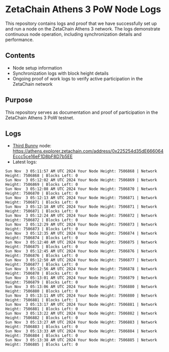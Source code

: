 # ZetaChain Athens 3 PoW Node Logs
This repository contains logs and proof that we have successfully set up and run a node on the ZetaChain Athens 3 network. The logs demonstrate continuous node operation, including synchronization details and performance.

## Contents
- Node setup information
- Synchronization logs with block height details
- Ongoing proof of work logs to verify active participation in the ZetaChain network

## Purpose
This repository serves as documentation and proof of participation in the ZetaChain Athens 3 PoW testnet.

## Logs

- [Third Bunny](https://thirdbunny.xyz/) node: https://athens.explorer.zetachain.com/address/0x225254d35dE666064Eccc5ce16eF1D8bF8D7b5EE
- Latest logs:
```
Sun Nov  3 05:11:57 AM UTC 2024 Your Node Height: 7506868 | Network Height: 7506868 | Blocks Left: 0
Sun Nov  3 05:12:02 AM UTC 2024 Your Node Height: 7506869 | Network Height: 7506869 | Blocks Left: 0
Sun Nov  3 05:12:08 AM UTC 2024 Your Node Height: 7506870 | Network Height: 7506870 | Blocks Left: 0
Sun Nov  3 05:12:13 AM UTC 2024 Your Node Height: 7506871 | Network Height: 7506871 | Blocks Left: 0
Sun Nov  3 05:12:18 AM UTC 2024 Your Node Height: 7506871 | Network Height: 7506871 | Blocks Left: 0
Sun Nov  3 05:12:24 AM UTC 2024 Your Node Height: 7506872 | Network Height: 7506872 | Blocks Left: 0
Sun Nov  3 05:12:29 AM UTC 2024 Your Node Height: 7506873 | Network Height: 7506873 | Blocks Left: 0
Sun Nov  3 05:12:35 AM UTC 2024 Your Node Height: 7506874 | Network Height: 7506874 | Blocks Left: 0
Sun Nov  3 05:12:40 AM UTC 2024 Your Node Height: 7506875 | Network Height: 7506875 | Blocks Left: 0
Sun Nov  3 05:12:45 AM UTC 2024 Your Node Height: 7506876 | Network Height: 7506876 | Blocks Left: 0
Sun Nov  3 05:12:50 AM UTC 2024 Your Node Height: 7506877 | Network Height: 7506877 | Blocks Left: 0
Sun Nov  3 05:12:56 AM UTC 2024 Your Node Height: 7506878 | Network Height: 7506878 | Blocks Left: 0
Sun Nov  3 05:13:01 AM UTC 2024 Your Node Height: 7506879 | Network Height: 7506879 | Blocks Left: 0
Sun Nov  3 05:13:06 AM UTC 2024 Your Node Height: 7506880 | Network Height: 7506880 | Blocks Left: 0
Sun Nov  3 05:13:11 AM UTC 2024 Your Node Height: 7506880 | Network Height: 7506881 | Blocks Left: 1
Sun Nov  3 05:13:17 AM UTC 2024 Your Node Height: 7506881 | Network Height: 7506881 | Blocks Left: 0
Sun Nov  3 05:13:22 AM UTC 2024 Your Node Height: 7506882 | Network Height: 7506882 | Blocks Left: 0
Sun Nov  3 05:13:27 AM UTC 2024 Your Node Height: 7506883 | Network Height: 7506883 | Blocks Left: 0
Sun Nov  3 05:13:33 AM UTC 2024 Your Node Height: 7506884 | Network Height: 7506884 | Blocks Left: 0
Sun Nov  3 05:13:38 AM UTC 2024 Your Node Height: 7506885 | Network Height: 7506885 | Blocks Left: 0
```
